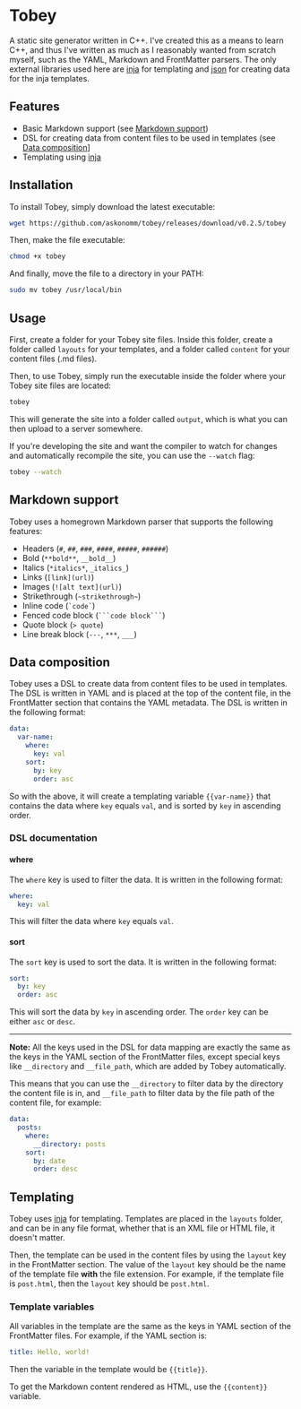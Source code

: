 # Tobey

A static site generator written in C++. I've created this as a means to learn C++, and thus I've written as much as I
reasonably wanted from scratch myself, such as the YAML, Markdown and FrontMatter parsers. The only external libraries
used here are [inja](https://github.com/pantor/inja) for templating and [json](https://github.com/nlohmann/json) for
creating data for the inja templates.

## Features

- Basic Markdown support (see [Markdown support](#markdown-support))
- DSL for creating data from content files to be used in templates (see [Data composition](#data-composition)]
- Templating using [inja](#templating)

## Installation

To install Tobey, simply download the latest executable:

```bash
wget https://github.com/askonomm/tobey/releases/download/v0.2.5/tobey
```

Then, make the file executable:

```bash
chmod +x tobey
```

And finally, move the file to a directory in your PATH:

```bash
sudo mv tobey /usr/local/bin
```

## Usage

First, create a folder for your Tobey site files. Inside this folder, create a folder called `layouts` for your templates, and a folder called `content` for your content files (.md files).

Then, to use Tobey, simply run the executable inside the folder where your Tobey site files are located:

```bash
tobey
```

This will generate the site into a folder called `output`, which is what you can then upload to a server somewhere. 

If you're developing the site and want the compiler to watch for changes and automatically recompile the site, you can use the `--watch` flag:

```bash
tobey --watch
```

## Markdown support

Tobey uses a homegrown Markdown parser that supports the following features:

- Headers (`#`, `##`, `###`, `####`, `#####`, `######`)
- Bold (`**bold**`, `__bold__`)
- Italics (`*italics*`, `_italics_`)
- Links (`[link](url)`)
- Images (`![alt text](url)`)
- Strikethrough (`~strikethrough~`)
- Inline code (``` `code` ```)
- Fenced code block (```` ```code block``` ````)
- Quote block (`> quote`)
- Line break block (`---`, `***`, `___`)

## Data composition

Tobey uses a DSL to create data from content files to be used in templates. The DSL is written in YAML and is placed at the top of the content file, in the FrontMatter section that contains the YAML metadata. The DSL is written in the following format:

```yaml
data:
  var-name:
    where:
      key: val
    sort:
      by: key
      order: asc
```

So with the above, it will create a templating variable `{{var-name}}` that contains the data where `key` equals `val`, and is sorted by `key` in ascending order.

### DSL documentation

#### where

The `where` key is used to filter the data. It is written in the following format:

```yaml
where:
  key: val
```

This will filter the data where `key` equals `val`.

#### sort

The `sort` key is used to sort the data. It is written in the following format:

```yaml
sort:
  by: key
  order: asc
```

This will sort the data by `key` in ascending order. The `order` key can be either `asc` or `desc`.

---

**Note:** All the keys used in the DSL for data mapping are exactly the same as the keys in the YAML section of the FrontMatter files, except special keys like `__directory` and `__file_path`, which are added by Tobey automatically. 

This means that you can use the `__directory` to filter data by the directory the content file is in, and `__file_path` to filter data by the file path of the content file, for example:

```yaml
data:
  posts:
    where:
      __directory: posts
    sort:
      by: date
      order: desc
```

## Templating

Tobey uses [inja]() for templating. Templates are placed in the `layouts` folder, and can be in any file format, whether that is an XML file or HTML file, it doesn't matter. 

Then, the template can be used in the content files by using the `layout` key in the FrontMatter section. The value of the `layout` key should be the name of the template file **with** the file extension. For example, if the template file is `post.html`, then the `layout` key should be `post.html`.

### Template variables

All variables in the template are the same as the keys in YAML section of the FrontMatter files. For example, if the YAML section is:

```yaml
title: Hello, world!
```

Then the variable in the template would be `{{title}}`. 

To get the Markdown content rendered as HTML, use the `{{content}}` variable.